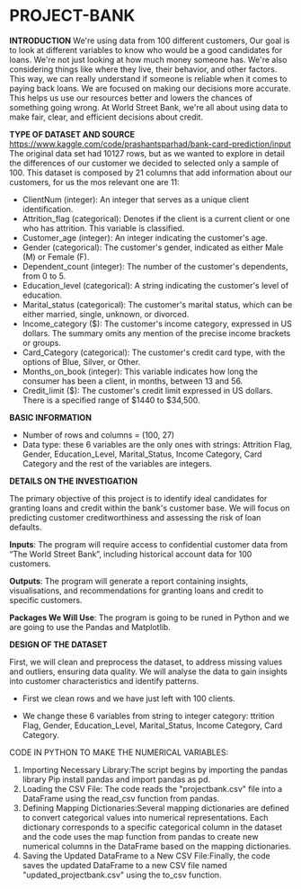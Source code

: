 # PROJECT-BANK
**INTRODUCTION**
We're using data from 100 different customers, Our goal is to look at different variables to know who would be a good candidates for loans. We're not just looking at how much money someone has. We're also considering things like where they live, their behavior, and other factors. This way, we can really understand if someone is reliable when it comes to paying back loans. We are focused on  making our decisions more accurate. This helps us use our resources better and lowers the chances of something going wrong. At World Street Bank, we're all about using data to make fair, clear, and efficient decisions about credit.

**TYPE OF DATASET AND SOURCE**
https://www.kaggle.com/code/prashantsparhad/bank-card-prediction/input
The original data set had 10127 rows, but as we wanted to explore in detail the differences of our customer we decided to selected only a sample of 100. This dataset is composed by 21 columns that add information about our customers, for us the mos relevant one are 11:
- ClientNum (integer): An integer that serves as a unique client identification. 
- Attrition_flag (categorical): Denotes if the client is a current client or one who has attrition. This variable is classified. 
- Customer_age (integer): An integer indicating the customer's age.
- Gender (categorical): The customer's gender, indicated as either Male (M) or Female (F).
- Dependent_count (integer): The number of the customer's dependents, from 0 to 5.
- Education_level (categorical): A string indicating the customer's level of education.
- Marital_status (categorical): The customer's marital status, which can be either married, single, unknown, or divorced.
- Income_category ($): The customer's income category, expressed in US dollars. The summary omits any mention of the precise income brackets or
  groups.
- Card_Category (categorical): The customer's credit card type, with the options of Blue, Silver, or Other.
- Months_on_book (integer): This variable indicates how long the consumer has been a client, in months, between 13 and 56.
- Credit_limit ($): The customer's credit limit expressed in US dollars. There is a specified range of $1440 to $34,500.

**BASIC INFORMATION**
- Number of rows and columns = (100, 27)
- Data type: these 6 variables are the only ones with strings: Attrition Flag, Gender, Education_Level, Marital_Status,
  Income Category, Card Category and the rest of the variables are integers.

**DETAILS ON THE INVESTIGATION**

The primary objective of this project is to identify ideal candidates for granting loans and credit within the bank's customer base. We will focus on predicting customer creditworthiness and assessing the risk of loan defaults.

  **Inputs**: The program will require access to confidential customer data from “The World Street Bank”, including historical account data for 100 customers.
  
  **Outputs**: The program will generate a report containing insights, visualisations, and recommendations for granting loans and credit to specific customers.
  
  **Packages We Will Use**: The program is going to be runed in Python and we are going to use the Pandas and Matplotlib.

**DESIGN OF THE DATASET**

First, we will clean and preprocess the dataset, to address missing values and outliers, ensuring data quality. 
We will analyse the data to gain insights into customer characteristics and identify patterns. 

  - First we clean rows and we have just left with 100 clients.
    
  - We change these 6 variables from string to integer category: ttrition Flag, Gender, Education_Level, Marital_Status,
  Income Category, Card Category.

CODE IN PYTHON TO MAKE THE NUMERICAL VARIABLES:

  1. Importing Necessary Library:The script begins by importing the pandas library
     Pip install pandas and import pandas as pd.
  2. Loading the CSV File: The code reads the "projectbank.csv" file into a DataFrame
     using the read_csv function from pandas.
  3. Defining Mapping Dictionaries:Several mapping dictionaries are defined to convert categorical values into numerical          representations. Each dictionary corresponds to a specific categorical column in the dataset and the code uses the map       function from pandas to create new numerical columns in the DataFrame based on the mapping dictionaries.
  4. Saving the Updated DataFrame to a New CSV File:Finally, the code saves the updated DataFrame to a new CSV file named
     "updated_projectbank.csv" using the to_csv function.





